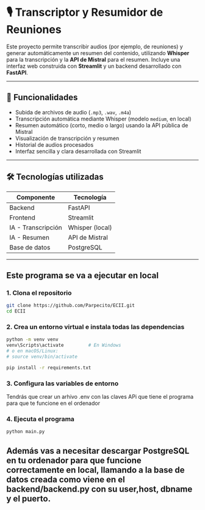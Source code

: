 # 🎙️ Transcriptor y Resumidor de Reuniones

Este proyecto permite transcribir audios (por ejemplo, de reuniones) y generar automáticamente un resumen del contenido, utilizando **Whisper** para la transcripción y la **API de Mistral** para el resumen. Incluye una interfaz web construida con **Streamlit** y un backend desarrollado con **FastAPI**.

---

## 🚀 Funcionalidades

- Subida de archivos de audio (`.mp3`, `.wav`, `.m4a`)
- Transcripción automática mediante Whisper (modelo `medium`, en local)
- Resumen automático (corto, medio o largo) usando la API pública de Mistral
- Visualización de transcripción y resumen
- Historial de audios procesados
- Interfaz sencilla y clara desarrollada con Streamlit

---

## 🛠️ Tecnologías utilizadas

| Componente     | Tecnología           |
|----------------|----------------------|
| Backend        | FastAPI              |
| Frontend       | Streamlit            |
| IA - Transcripción | Whisper (local) |
| IA - Resumen   | API de Mistral       |
| Base de datos  | PostgreSQL           |

---

## Este programa se va a ejecutar en local
### 1. Clona el repositorio
```bash
git clone https://github.com/Parpecito/ECII.git
cd ECII
```
### 2. Crea un entorno virtual e instala todas las dependencias
```bash
python -m venv venv
venv\Scripts\activate         # En Windows
# o en macOS/Linux:
# source venv/bin/activate

pip install -r requirements.txt
```
### 3. Configura las variables de entorno
Tendrás que crear un arhivo .env con las claves APi que tiene el programa para que te funcione en el ordenador
### 4. Ejecuta el programa
```bash
python main.py
```
## Además vas a necesitar descargar PostgreSQL en tu ordenador para que funcione correctamente en local, llamando a la base de datos creada como viene en el backend/backend.py con su user,host, dbname y el puerto.
